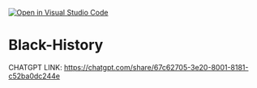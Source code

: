 [![Open in Visual Studio Code](https://classroom.github.com/assets/open-in-vscode-2e0aaae1b6195c2367325f4f02e2d04e9abb55f0b24a779b69b11b9e10269abc.svg)](https://classroom.github.com/online_ide?assignment_repo_id=18169981&assignment_repo_type=AssignmentRepo)
# Black-History
 
 
 CHATGPT LINK: https://chatgpt.com/share/67c62705-3e20-8001-8181-c52ba0dc244e